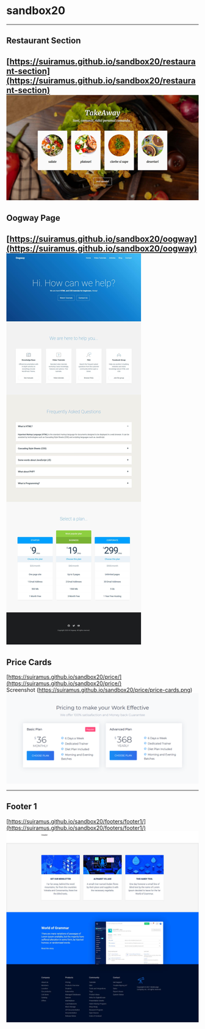 # sandbox20
---
   
## Restaurant Section   
[https://suiramus.github.io/sandbox20/restaurant-section](https://suiramus.github.io/sandbox20/restaurant-section)  
![](restaurant-section/screenshot.jpg)    
---   
   
## Oogway Page   
[https://suiramus.github.io/sandbox20/oogway](https://suiramus.github.io/sandbox20/oogway)   
![](oogway/screenshot.jpg)   
---   
   
## Price Cards   
[https://suiramus.github.io/sandbox20/price/](https://suiramus.github.io/sandbox20/price/)   
Screenshot (https://suiramus.github.io/sandbox20/price/price-cards.png)   
![/sandbox20/price/](price/price-cards.png)   

---   
   
## Footer 1    
[https://suiramus.github.io/sandbox20/footers/footer1/](https://suiramus.github.io/sandbox20/footers/footer1/)     
![](footers/footer1/screenshot.jpg)   

